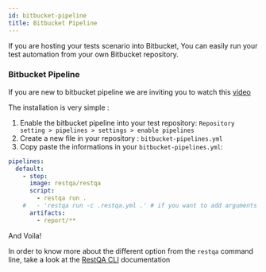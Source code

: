```yaml
---
id: bitbucket-pipeline
title: Bitbucket Pipeline
---
```


If you are hosting your tests scenario into Bitbucket, You can easily run your test automation from your own Bitbucket repository.

### Bitbucket Pipeline

If you are new to bitbucket pipeline we are inviting you to watch this [video](https://www.youtube.com/watch?v=ibiusir3jaM)

The installation is very simple :

1. Enable the bitbucket pipeline into your test repository: `Repository setting > pipelines > settings > enable pipelines`
2. Create a new file in your repository : `bitbucket-pipelines.yml`
3. Copy paste the informations in your `bitbucket-pipelines.yml`:

```yaml
pipelines:
  default:
    - step:
      image: restqa/restqa
      script:
        - restqa run .
    #   - 'restqa run -c .restqa.yml .' # if you want to add arguments
      artifacts:
        - report/**
```

And Voila!

In order to know more about the different option from the `restqa` command line,  take a look at the [RestQA CLI](/api/cli) documentation



